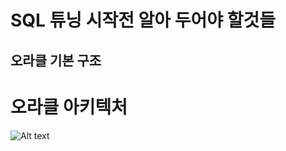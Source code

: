 SQL 튜닝 시작전 알아 두어야 할것들
===============================

오라클 기본 구조
---------------
# 오라클 아키텍처

![Alt text](/path/img.jpg "Optional title")

